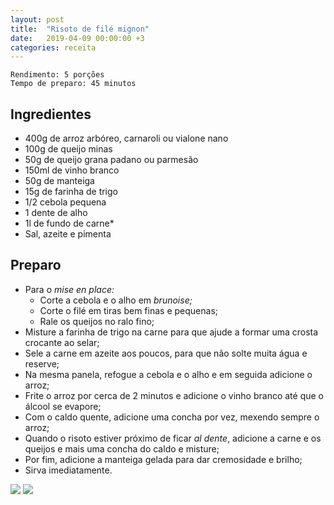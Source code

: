 ```yaml
---
layout: post
title:  "Risoto de filé mignon"
date:   2019-04-09 00:00:00 +3
categories: receita
---
```


```
Rendimento: 5 porções
Tempo de preparo: 45 minutos
```

## Ingredientes

- 400g de arroz arbóreo, carnaroli ou vialone nano
- 100g de queijo minas
- 50g de queijo grana padano ou parmesão
- 150ml de vinho branco
- 50g de manteiga
- 15g de farinha de trigo
- 1/2 cebola pequena
- 1 dente de alho
- 1l de fundo de carne*
- Sal, azeite e pimenta

## Preparo

- Para o *mise en place:*
    - Corte a cebola e o alho em *brunoise;*
    - Corte o filé em tiras bem finas e pequenas;
    - Rale os queijos no ralo fino;
- Misture a farinha de trigo na carne para que ajude a formar uma crosta crocante ao selar;
- Sele a carne em azeite aos poucos, para que não solte muita água e reserve;
- Na mesma panela, refogue a cebola e o alho e em seguida adicione o arroz;
- Frite o arroz por cerca de 2 minutos e adicione o vinho branco até que o álcool se evapore;
- Com o caldo quente, adicione uma concha por vez, mexendo sempre o arroz;
- Quando o risoto estiver próximo de ficar *al dente*, adicione a carne e os queijos e mais uma concha do caldo e misture;
- Por fim, adicione a manteiga gelada para dar cremosidade e brilho;
- Sirva imediatamente.

![](/blogmangiare/assets/images/10_01.jpg)
![](/blogmangiare/assets/images/10_02.jpg)
